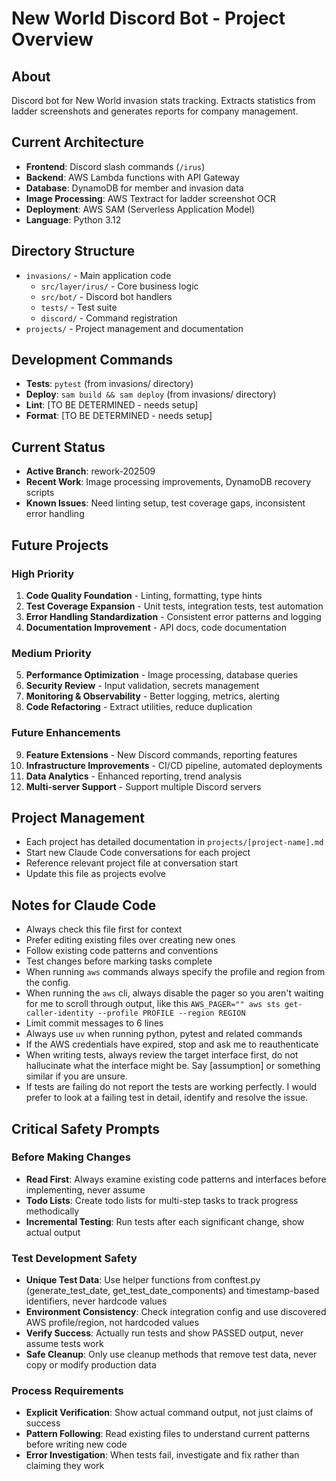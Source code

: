 # New World Discord Bot - Project Overview

## About
Discord bot for New World invasion stats tracking. Extracts statistics from ladder screenshots and generates reports for company management.

## Current Architecture
- **Frontend**: Discord slash commands (`/irus`)
- **Backend**: AWS Lambda functions with API Gateway
- **Database**: DynamoDB for member and invasion data
- **Image Processing**: AWS Textract for ladder screenshot OCR
- **Deployment**: AWS SAM (Serverless Application Model)
- **Language**: Python 3.12

## Directory Structure
- `invasions/` - Main application code
  - `src/layer/irus/` - Core business logic
  - `src/bot/` - Discord bot handlers
  - `tests/` - Test suite
  - `discord/` - Command registration
- `projects/` - Project management and documentation

## Development Commands
- **Tests**: `pytest` (from invasions/ directory)
- **Deploy**: `sam build && sam deploy` (from invasions/ directory)
- **Lint**: [TO BE DETERMINED - needs setup]
- **Format**: [TO BE DETERMINED - needs setup]

## Current Status
- **Active Branch**: rework-202509
- **Recent Work**: Image processing improvements, DynamoDB recovery scripts
- **Known Issues**: Need linting setup, test coverage gaps, inconsistent error handling

## Future Projects

### High Priority
1. **Code Quality Foundation** - Linting, formatting, type hints
2. **Test Coverage Expansion** - Unit tests, integration tests, test automation
3. **Error Handling Standardization** - Consistent error patterns and logging
4. **Documentation Improvement** - API docs, code documentation

### Medium Priority
5. **Performance Optimization** - Image processing, database queries
6. **Security Review** - Input validation, secrets management
7. **Monitoring & Observability** - Better logging, metrics, alerting
8. **Code Refactoring** - Extract utilities, reduce duplication

### Future Enhancements
9. **Feature Extensions** - New Discord commands, reporting features
10. **Infrastructure Improvements** - CI/CD pipeline, automated deployments
11. **Data Analytics** - Enhanced reporting, trend analysis
12. **Multi-server Support** - Support multiple Discord servers

## Project Management
- Each project has detailed documentation in `projects/[project-name].md`
- Start new Claude Code conversations for each project
- Reference relevant project file at conversation start
- Update this file as projects evolve

## Notes for Claude Code
- Always check this file first for context
- Prefer editing existing files over creating new ones
- Follow existing code patterns and conventions
- Test changes before marking tasks complete
- When running `aws` commands always specify the profile and region from the config.
- When running the `aws` cli, always disable the pager so you aren't waiting for me to scroll through output, like this `AWS_PAGER="" aws sts get-caller-identity --profile PROFILE --region REGION`
- Limit commit messages to 6 lines
- Always use `uv` when running python, pytest and related commands
- If the AWS credentials have expired, stop and ask me to reauthenticate
- When writing tests, always review the target interface first, do not hallucinate what the interface might be. Say [assumption] or something similar if you are unsure.
- If tests are failing do not report the tests are working perfectly. I would prefer to look at a failing test in detail, identify and resolve the issue.

## Critical Safety Prompts

### Before Making Changes
- **Read First**: Always examine existing code patterns and interfaces before implementing, never assume
- **Todo Lists**: Create todo lists for multi-step tasks to track progress methodically
- **Incremental Testing**: Run tests after each significant change, show actual output

### Test Development Safety
- **Unique Test Data**: Use helper functions from conftest.py (generate_test_date, get_test_date_components) and timestamp-based identifiers, never hardcode values
- **Environment Consistency**: Check integration config and use discovered AWS profile/region, not hardcoded values
- **Verify Success**: Actually run tests and show PASSED output, never assume tests work
- **Safe Cleanup**: Only use cleanup methods that remove test data, never copy or modify production data

### Process Requirements
- **Explicit Verification**: Show actual command output, not just claims of success
- **Pattern Following**: Read existing files to understand current patterns before writing new code
- **Error Investigation**: When tests fail, investigate and fix rather than claiming they work
